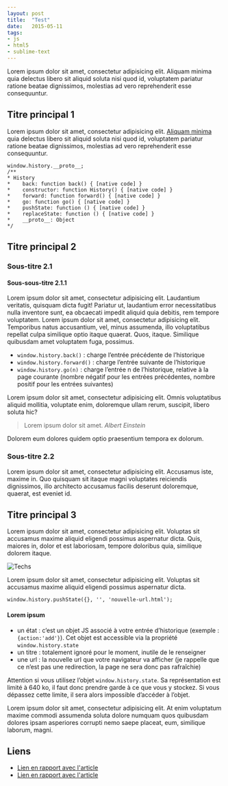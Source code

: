 ```yaml
---
layout: post
title:  "Test"
date:   2015-05-11
tags:
- js
- html5
- sublime-text
---
```

Lorem ipsum dolor sit amet, consectetur adipisicing elit. Aliquam minima quia delectus libero sit aliquid soluta nisi quod id, voluptatem pariatur ratione beatae dignissimos, molestias ad vero reprehenderit esse consequuntur.

## Titre principal 1

Lorem ipsum dolor sit amet, consectetur adipisicing elit. [Aliquam minima]() quia delectus libero sit aliquid soluta nisi quod id, voluptatem pariatur ratione beatae dignissimos, molestias ad vero reprehenderit esse consequuntur.

    window.history.__proto__;
    /**
    * History
    *    back: function back() { [native code] }
    *    constructor: function History() { [native code] }
    *    forward: function forward() { [native code] }
    *    go: function go() { [native code] }
    *    pushState: function () { [native code] }
    *    replaceState: function () { [native code] }
    *    __proto__: Object
    */

## Titre principal 2

### Sous-titre 2.1

#### Sous-sous-titre 2.1.1

Lorem ipsum dolor sit amet, consectetur adipisicing elit. Laudantium veritatis, quisquam dicta fugit! Pariatur ut, laudantium error necessitatibus nulla inventore sunt, ea obcaecati impedit aliquid quia debitis, rem tempore voluptatem.
Lorem ipsum dolor sit amet, consectetur adipisicing elit. Temporibus natus accusantium, vel, minus assumenda, illo voluptatibus repellat culpa similique optio itaque quaerat. Quos, itaque. Similique quibusdam amet voluptatem fuga, possimus.

* `window.history.back()` : charge l’entrée précédente de l’historique
* `window.history.forward()` : charge l’entrée suivante de l’historique
* `window.history.go(n)` : charge l’entrée n de l’historique, relative à la page courante (nombre négatif pour les entrées précédentes, nombre positif pour les entrées suivantes)

Lorem ipsum dolor sit amet, consectetur adipisicing elit. Omnis voluptatibus aliquid mollitia, voluptate enim, doloremque ullam rerum, suscipit, libero soluta hic?

> Lorem ipsum dolor sit amet.
> *Albert Einstein*

Dolorem eum dolores quidem optio praesentium tempora ex dolorum.

### Sous-titre 2.2

Lorem ipsum dolor sit amet, consectetur adipisicing elit. Accusamus iste, maxime in. Quo quisquam sit itaque magni voluptates reiciendis dignissimos, illo architecto accusamus facilis deserunt doloremque, quaerat, est eveniet id.

## Titre principal 3

Lorem ipsum dolor sit amet, consectetur adipisicing elit. Voluptas sit accusamus maxime aliquid eligendi possimus aspernatur dicta. Quis, maiores in, dolor et est laboriosam, tempore doloribus quia, similique dolorem itaque.

![Techs](http://lorempixel.com/600/350/technics/)

Lorem ipsum dolor sit amet, consectetur adipisicing elit. Voluptas sit accusamus maxime aliquid eligendi possimus aspernatur dicta.

    window.history.pushState({}, '', 'nouvelle-url.html');

#### Lorem ipsum

* un état : c’est un objet JS associé à votre entrée d’historique (exemple : `{action:'add'}`). Cet objet est accessible via la propriété `window.history.state`
* un titre : totalement ignoré pour le moment, inutile de le renseigner
* une url : la nouvelle url que votre navigateur va afficher (je rappelle que ce n’est pas une redirection, la page ne sera donc pas rafraîchie)

Attention si vous utilisez l’objet `window.history.state`. Sa représentation est limité à 640 ko, il faut donc prendre garde à ce que vous y stockez. Si vous dépassez cette limite, il sera alors impossible d’accéder à l’objet.

Lorem ipsum dolor sit amet, consectetur adipisicing elit. At enim voluptatum maxime commodi assumenda soluta dolore numquam quos quibusdam dolores ipsam asperiores corrupti nemo saepe placeat, eum, similique laborum, magni.

## Liens

* [Lien en rapport avec l'article]()
* [Lien en rapport avec l'article]()